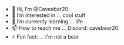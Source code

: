 - 👋 Hi, I’m @Caveebar20
- 👀 I’m interested in ... cool stuff
- 🌱 I’m currently learning ... life
- 📫 How to reach me ... Discord: cavebear20
- ⚡ Fun fact: ... I'm not a bear

<!---
Caveebar20/Caveebar20 is a ✨ special ✨ repository because its `README.md` (this file) appears on your GitHub profile.
You can click the Preview link to take a look at your changes.
--->
